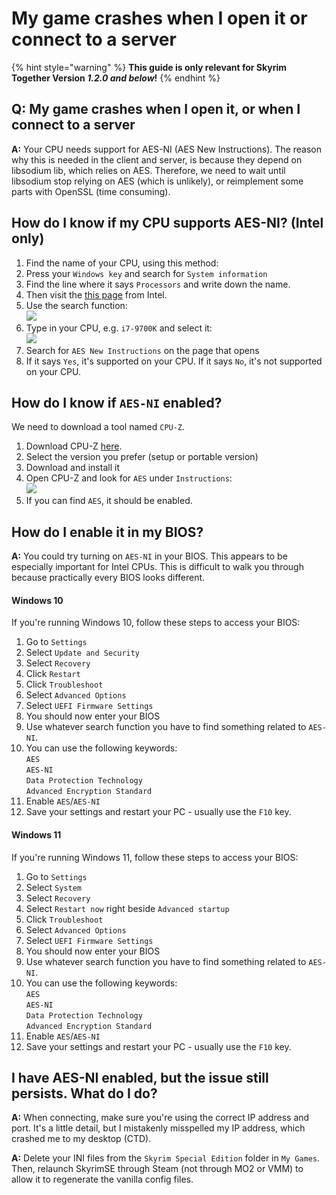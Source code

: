 # My game crashes when I open it or connect to a server

{% hint style="warning" %}
**This guide is only relevant for Skyrim Together Version **_**1.2.0 and below**_**!**
{% endhint %}

## Q: My game crashes when I open it, or when I connect to a server

**A:** Your CPU needs support for AES-NI (AES New Instructions). The reason why this is needed in the client and server, is because they depend on libsodium lib, which relies on AES. Therefore, we need to wait until libsodium stop relying on AES (which is unlikely), or reimplement some parts with OpenSSL (time consuming).

## How do I know if my CPU supports AES-NI? (Intel only)

1. Find the name of your CPU, using this method:
2. Press your `Windows key` and search for `System information`
3. Find the line where it says `Processors` and write down the name.
4. Then visit the [this page](https://ark.intel.com) from Intel.
5. Use the search function:\
   ![](https://i.imgur.com/O6kYkjc.png)
6. Type in your CPU, e.g. `i7-9700K` and select it:\
   ![](https://i.imgur.com/7lCuc6P.png)
7. Search for `AES New Instructions` on the page that opens
8. If it says `Yes`, it's supported on your CPU. If it says `No`, it's not supported on your CPU.

## How do I know if `AES-NI` enabled?

We need to download a tool named `CPU-Z`.

1. Download CPU-Z [here](https://www.cpuid.com/softwares/cpu-z.html).
2. Select the version you prefer (setup or portable version)
3. Download and install it
4. Open CPU-Z and look for `AES` under `Instructions`:\
   ![](https://i.imgur.com/s2SjWnq.png)
5. If you can find `AES`, it should be enabled.

## How do I enable it in my BIOS?

**A:** You could try turning on `AES-NI` in your BIOS. This appears to be especially important for Intel CPUs. This is difficult to walk you through because practically every BIOS looks different.

#### Windows 10

If you're running Windows 10, follow these steps to access your BIOS:

1. Go to `Settings`
2. Select `Update and Security`
3. Select `Recovery`
4. Click `Restart`
5. Click `Troubleshoot`
6. Select `Advanced Options`
7. Select `UEFI Firmware Settings`
8. You should now enter your BIOS
9. Use whatever search function you have to find something related to `AES-NI`.
10. You can use the following keywords:\
    `AES`\
    `AES-NI`\
    `Data Protection Technology`\
    `Advanced Encryption Standard`
11. Enable `AES`/`AES-NI`
12. Save your settings and restart your PC - usually use the `F10` key.

#### Windows 11

If you're running Windows 11, follow these steps to access your BIOS:

1. Go to `Settings`
2. Select `System`
3. Select `Recovery`
4. Select `Restart now` right beside `Advanced startup`
5. Click `Troubleshoot`
6. Select `Advanced Options`
7. Select `UEFI Firmware Settings`
8. You should now enter your BIOS
9. Use whatever search function you have to find something related to `AES-NI`.
10. You can use the following keywords:\
    `AES`\
    `AES-NI`\
    `Data Protection Technology`\
    `Advanced Encryption Standard`
11. Enable `AES`/`AES-NI`
12. Save your settings and restart your PC - usually use the `F10` key.

## I have AES-NI enabled, but the issue still persists. What do I do?

**A:** When connecting, make sure you're using the correct IP address and port. It's a little detail, but I mistakenly misspelled my IP address, which crashed me to my desktop (CTD).

**A:** Delete your INI files from the `Skyrim Special Edition` folder in `My Games`. Then, relaunch SkyrimSE through Steam (not through MO2 or VMM) to allow it to regenerate the vanilla config files.

##
